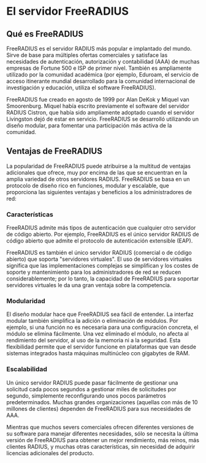 # El servidor FreeRADIUS

## Qué es FreeRADIUS

FreeRADIUS es el servidor RADIUS más popular e implantado del mundo. Sirve de base para múltiples ofertas comerciales y satisface las necesidades de autenticación, autorización y contabilidad (AAA) de muchas empresas de Fortune 500 e ISP de primer nivel. También es ampliamente utilizado por la comunidad académica (por ejemplo, Eduroam, el servicio de acceso itinerante mundial desarrollado para la comunidad internacional de investigación y educación, utiliza el software FreeRADIUS).

FreeRADIUS fue creado en agosto de 1999 por Alan DeKok y Miquel van Smoorenburg. Miquel había escrito previamente el software del servidor RADIUS Cistron, que había sido ampliamente adoptado cuando el servidor Livingston dejó de estar en servicio. FreeRADIUS se desarrolló utilizando un diseño modular, para fomentar una participación más activa de la comunidad.

## Ventajas de FreeRADIUS
La popularidad de FreeRADIUS puede atribuirse a la multitud de ventajas adicionales que ofrece, muy por encima de las que se encuentran en la amplia variedad de otros servidores RADIUS. FreeRADIUS se basa en un protocolo de diseño rico en funciones, modular y escalable, que proporciona las siguientes ventajas y beneficios a los administradores de red:

### Características
FreeRADIUS admite más tipos de autenticación que cualquier otro servidor de código abierto. Por ejemplo, FreeRADIUS es el único servidor RADIUS de código abierto que admite el protocolo de autenticación extensible (EAP).

FreeRADIUS es también el único servidor RADIUS (comercial o de código abierto) que soporta "servidores virtuales". El uso de servidores virtuales significa que las implementaciones complejas se simplifican y los costes de soporte y mantenimiento para los administradores de red se reducen considerablemente; por lo tanto, la capacidad de FreeRADIUS para soportar servidores virtuales le da una gran ventaja sobre la competencia.

### Modularidad

El diseño modular hace que FreeRADIUS sea fácil de entender. La interfaz modular también simplifica la adición o eliminación de módulos. Por ejemplo, si una función no es necesaria para una configuración concreta, el módulo se elimina fácilmente. Una vez eliminado el módulo, no afecta al rendimiento del servidor, al uso de la memoria ni a la seguridad. Esta flexibilidad permite que el servidor funcione en plataformas que van desde sistemas integrados hasta máquinas multinúcleo con gigabytes de RAM.


### Escalabilidad
Un único servidor RADIUS puede pasar fácilmente de gestionar una solicitud cada pocos segundos a gestionar miles de solicitudes por segundo, simplemente reconfigurando unos pocos parámetros predeterminados. Muchas grandes organizaciones (aquellas con más de 10 millones de clientes) dependen de FreeRADIUS para sus necesidades de AAA.

Mientras que muchos severs comerciales ofrecen diferentes versiones de su software para manejar diferentes necesidades, sólo se necesita la última versión de FreeRADIUS para obtener un mejor rendimiento, más reinos, más clientes RADIUS, y muchas otras características, sin necesidad de adquirir licencias adicionales del producto.


